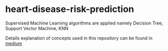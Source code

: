# heart-disease-risk-prediction
Supervised Machine Learning algorithms are applied namely Decision Tree, Support Vector Machine, KNN

Details explanation of concepts used in this repository can be found in [medium](https://naveen-varma.medium.com/heart-disease-risk-prediction-using-supervised-machine-learning-baaece3649a)
